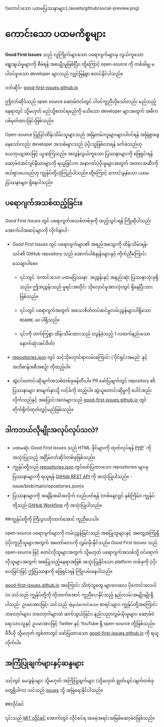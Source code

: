 ![ကောင်းသော ပထမပြဿနာများ]./assets/github/social-preview.png)

# ကောင်းသော ပထမကိစ္စများ

**Good First Issues** သည် လူကြိုက်များသော ပရောဂျက်များမှ လွယ်ကူသော ရွေးချယ်မှုများကို စီမံရန် အစပျိုးမှုဖြစ်ပြီး၊ ထို့ကြောင့် open-source ကို တစ်ခါမျှ မပါဝင်ဖူးသော developer များသည် လျှင်မြန်စွာ စတင်နိုင်ပါသည်။

ဝဘ်ဆိုဒ်- [good-first-issues.github.io](https://good-first-issues.github.io)

ဤဝဘ်ဆိုဒ်သည် open source ဆော့ဖ်ဝဲလ်တွင် ပါဝင်ကူညီလိုသော်လည်း မည်သည့်နေရာတွင် သို့မဟုတ် မည်သို့စတင်ရမည်ကို မသိသော developer များအတွက် အဓိက ပစ်မှတ်ထားခြင်းဖြစ်သည်။

Open-source ပြုပြင်ထိန်းသိမ်းသူများသည် အမြဲတမ်းလူများများပါဝင်ရန် အမြဲရှာဖွေနေသော်လည်း developer အသစ်များသည် ပံ့ပိုးသူဖြစ်လာရန် ခက်ခဲသည်ဟု ယေဘုယျအားဖြင့် ယူဆကြသည်။ အလွန်လွယ်ကူသော ပြဿနာများကို ဖြေရှင်းရန် ဆော့ဖ်ဝဲအင်ဂျင်နီယာများကို ရယူခြင်းက အနာဂတ်ပံ့ပိုးမှုများအတွက် အတားအဆီးကို ဖယ်ရှားပေးမည်ဟု ကျွန်ုပ်တို့ယုံကြည်ပါသည်။ ထို့ကြောင့် *ကောင်းမွန်သော ပထမပြဿနာများ* ရှိနေပါသည်။

## ပရောဂျက်အသစ်ထည့်ခြင်း။

*Good First Issues* တွင် ပရောဂျက်အသစ်တစ်ခုကို ထည့်သွင်းရန် ကြိုဆိုပါသည်၊ အောက်ပါအဆင့်များကို လိုက်နာပါ-

- *Good First Issues* တွင် ပရောဂျက်များ၏ အရည်အသွေးကို ထိန်းသိမ်းရန်၊ သင်၏ GitHub repository သည် အောက်ပါစံနှုန်းများနှင့် ကိုက်ညီကြောင်း သေချာပါစေ။

     - ၎င်းတွင် `ကောင်းသော ပထမပြဿနာ´ အညွှန်းနှင့် အနည်းဆုံး ပြဿနာသုံးခုရှိသည်။ ဤအညွှန်းသည် မူရင်းအတိုင်း သိုလှောင်မှုအားလုံးတွင် ရှိနေပြီးသားဖြစ်သည်။

     - ၎င်းတွင် ပရောဂျက်အတွက် အသေးစိတ်တပ်ဆင်မှုလမ်းညွှန်များပါရှိသော `README.md` ပါရှိသည်။

     - ၎င်းကို တက်ကြွစွာ ထိန်းသိမ်းထားသည် (လွန်ခဲ့သည့် 1 လထက်နည်းသော နောက်ဆုံးအပ်ဒိတ်)

- [repositories.json](https://github.com/gomzyakov/good-first-issue/blob/main/repositories.json) တွင် သင့်သိုလှောင်ရာလမ်းကြောင်း ('ပိုင်ရှင်/အမည်' နှင့် အဘိဓာန်အစီအစဥ်) ကိုထည့်ပါ။

- ဆွဲငင်တောင်းဆိုချက်အသစ်တစ်ခုဖန်တီးပါ။ PR ဖော်ပြချက်တွင် repository ၏ ပြဿနာများ စာမျက်နှာသို့ လင့်ခ်ကို ထည့်ပါ။ ဆွဲယူတောင်းဆိုမှုကို ပေါင်းစည်းလိုက်သည်နှင့် အပြောင်းအလဲများသည် [good-first-issues.github.io](https://good-first-issues.github.io) တွင် တိုက်ရိုက်ထုတ်လွှင့်မည်ဖြစ်သည်။

## ဒါကဘယ်လိုမျိုးအလုပ်လုပ်သလဲ?

- ပထမဆုံး *Good First Issues* သည် HTML ဖိုင်များကို ထုတ်လုပ်ရန် [PHP](https://www.php.net)` ကို အသုံးပြုသည့် အငြိမ်ဝဘ်ဆိုဒ်တစ်ခုဖြစ်သည်။
- ကျွန်ုပ်တို့သည် [repositories.json](https://github.com/gomzyakov/good-first) တွင်ဖော်ပြထားသော repositories များမှ ပြဿနာများကို ရယူရန် [GitHub REST API](https://docs.github.com/en/rest) ကို အသုံးပြုပါသည်။ -issue/blob/main/repositories.json)။
- ပြဿနာများကို အချိန်အခါအလိုက် လည်ပတ်ရန် (တစ်နေ့လျှင် နှစ်ကြိမ်)၊ ကျွန်ုပ်တို့သည် [GitHub Workflow](https://docs.github.com/en/actions/using-workflows) ကို အသုံးပြုပါသည်။

##ကျွန်ုပ်တို့ကို ကြီးပွားတိုးတက်အောင် ကူညီပေးပါ။

open-source ပရောဂျက်များကို လမ်းညွှန်ခြင်းသည် အစပြုသူများနှင့် အတွေ့အကြုံရှိ ပံ့ပိုးကူညီသူများအတွက် အတော်လေးကို လွှမ်းမိုးနိုင်သည်။ *Good First Issues* သည် open-source ဖြင့် စတင်လိုသူများအတွက် သို့မဟုတ် ပရောဂျက်အသစ်သို့ ဝင်ရောက်လိုသူများအတွက် အစပြုသည့်နေရာအဖြစ် အသုံးပြုနိုင်သော platform တစ်ခုကို ပံ့ပိုးပေးခြင်းဖြင့် ဤပြဿနာကို ဖြေရှင်းရန် ကြိုးပမ်းနေပါသည်။

[good-first-issues.github.io](https://good-first-issues.github.io) အကြောင်း သိတဲ့သူတွေ များလေလေ ပိုကောင်းလေပါပဲ။ သင်သည် ကျွန်ုပ်တို့ကို တိုးတက်အောင် ကူညီပေးနိုင်သည့် နည်းလမ်းအမျိုးမျိုးရှိပါသည်- ဥပမာအားဖြင့်၊ သင်သည် `အံ့ဖွယ်ကောင်းသော` စာရင်းများ၊ ကျွန်ုပ်တို့အကြောင်း ဘလော့ဂ်များ၊ ဘလော့ဂါများထံ ဆက်သွယ်ခြင်း၊ နည်းပညာလွှမ်းမိုးမှုများ၊ ဆော့ဖ်ဝဲရေးသားသူနှင့် ဥပမာအားဖြင့် Twitter နှင့် YouTube ရှိ open-source တို့ဖြစ်သည်။ ဗီဒီယို သို့မဟုတ် တွစ်တာတွင် ဖော်ပြထားသော [good-first-issues.github.io](https://good-first-issues.github.io) ကို ရယူလိုက်ပါ။

## အကြံပြုချက်များနှင့်ဆန္ဒများ

သင့်တွင် မေးခွန်းများ သို့မဟုတ် အကြံပြုချက်များ (သို့မဟုတ် ချွတ်ယွင်းချက်တစ်ခုတွေ့ရှိပါက) သင်သည် [issues](https://github.com/good-first-issues/good-first-issues.github.io/issues) သို့ အမြဲရေးနိုင်ပါသည်။

##လိုင်စင်

၎င်းသည် [MIT လိုင်စင်](https://github.com/good-first-issues/good-first-issues.github.io/blob/main/LICENSE) အောက်တွင် လိုင်စင်ရ အခမဲ့အရင်းအမြစ်ဆော့ဖ်ဝဲဖြစ်သည်။